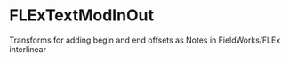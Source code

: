 # FLExTextModInOut
Transforms for adding begin and end offsets as Notes in FieldWorks/FLEx interlinear
